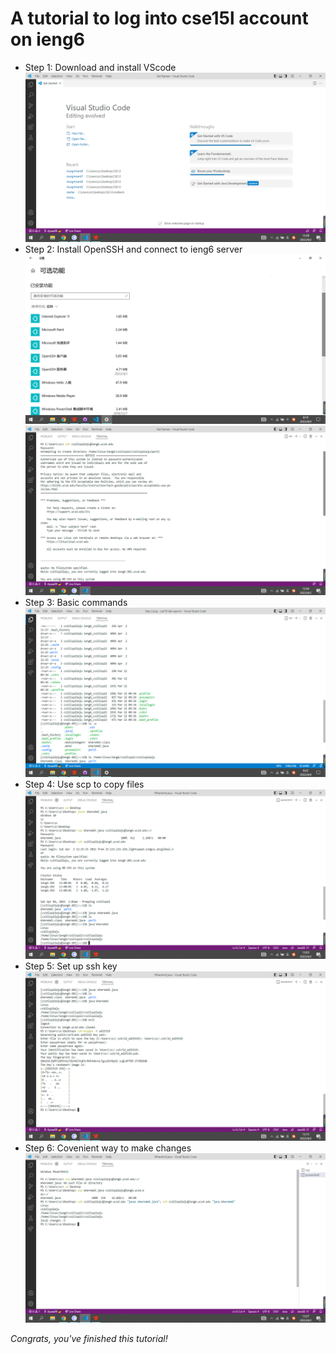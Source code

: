 # A tutorial to log into cse15l account on ieng6
* Step 1: Download and install VScode
![Image](step1.png)
* Step 2: Install OpenSSH and connect to ieng6 server
![Image](openssh.png)
![Image](step2.png)
* Step 3: Basic commands
![Image](step3.png)
* Step 4: Use scp to copy files
![Image](step4.png)
* Step 5: Set up ssh key
![Image](step5.png)
* Step 6: Covenient way to make changes
![Image](step6.png)

*Congrats, you've finished this tutorial!*
